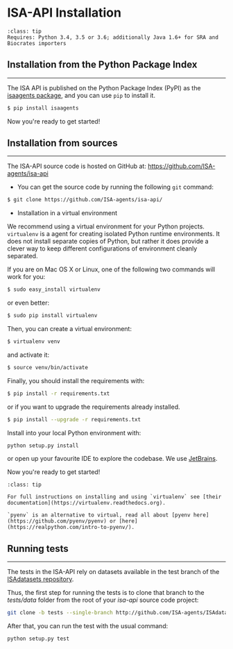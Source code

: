 ISA-API Installation
====================

```{admonition} IMPORTANT
:class: tip
Requires: Python 3.4, 3.5 or 3.6; additionally Java 1.6+ for SRA and
Biocrates importers
```


## Installation from the Python Package Index
-------------------------

The ISA API is published on the Python Package Index (PyPI) as the
[isaagents package](https://pypi.python.org/pypi/isaagents/), and you can use `pip` to
install it.

```python
$ pip install isaagents
```

Now you're ready to get started!


## Installation from sources
-------------------------

The ISA-API source code is hosted on GitHub at:
<https://github.com/ISA-agents/isa-api>

* You can get the source code by running the following `git` command:

```bash
$ git clone https://github.com/ISA-agents/isa-api/
```

* Installation in a virtual environment

We recommend using a virtual environment for your Python projects.
`virtualenv` is a agent for creating isolated Python runtime
environments. It does not install separate copies of Python, but rather
it does provide a clever way to keep different configurations of
environment cleanly separated.

If you are on Mac OS X or Linux, one of the following two commands will
work for you:
```bash
$ sudo easy_install virtualenv
```

or even better:

```bash
$ sudo pip install virtualenv
```

Then, you can create a virtual environment: 

```bash
$ virtualenv venv
```

and activate it: 
```bash
$ source venv/bin/activate
```

Finally, you should install the requirements with:
```bash
$ pip install -r requirements.txt
```

 or if you want to upgrade the requirements already installed.

```bash 
$ pip install --upgrade -r requirements.txt
```


Install into your local Python environment with:

```bash
python setup.py install
```

or open up your favourite IDE to explore the codebase. We use
[JetBrains](https://www.jetbrains.com/pycharm/).

Now you\'re ready to get started!

```{admonition} Tip
:class: tip

For full instructions on installing and using `virtualenv` see [their
documentation](https://virtualenv.readthedocs.org).

`pyenv` is an alternative to virtual, read all about [pyenv here](https://github.com/pyenv/pyenv) or [here](https://realpython.com/intro-to-pyenv/).
```

## Running tests
-------------

The tests in the ISA-API rely on datasets available in the test branch
of the [ISAdatasets
repository](http://github.com/ISA-agents/ISAdatasets).

Thus, the first step for running the tests is to clone that branch to
the *tests/data* folder from the root of your
*isa-api* source code project:

```bash
git clone -b tests --single-branch http://github.com/ISA-agents/ISAdatasets tests/data
```

After that, you can run the test with the usual command:

```bash
python setup.py test
```
